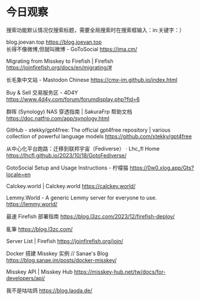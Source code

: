 # 今日观察

搜索功能默认情况仅搜索标题，需要全局搜索时在搜索框输入：in:关键字：）  

blog.joevan.top  https://blog.joevan.top  
长得不像微博,但就叫微博 - GoToSocial  https://ima.cm/  

Migrating from Misskey to Firefish | Firefish  https://joinfirefish.org/docs/en/migrating/#  

长毛象中文站 - Mastodon Chinese  https://cmx-im.github.io/index.html  

Buy & Sell 交易服务区 - 4D4Y  https://www.4d4y.com/forum/forumdisplay.php?fid=6  

群晖 (Synology) NAS 穿透指南 | SakuraFrp 帮助文档  https://doc.natfrp.com/app/synology.html  

GitHub - xtekky/gpt4free: The official gpt4free repository | various collection of powerful language models  https://github.com/xtekky/gpt4free  

从中心化平台跑路：迁移到联邦宇宙（Fediverse） · Lhc_fl Home  https://lhcfl.github.io/2023/10/18/GotoFediverse/  

GotoSocial Setup and Usage Instructions - 柠檬猫  https://0w0.xlog.app/Gts?locale=en  

Calckey.world | Calckey.world  https://calckey.world/  

Lemmy.World - A generic Lemmy server for everyone to use.  https://lemmy.world/  

最速 Firefish 部署指南  https://blog.l3zc.com/2023/12/firefish-deploy/  

亂筆  https://blog.l3zc.com/  

Server List | Firefish  https://joinfirefish.org/join/  

Docker 搭建 Misskey 实例 // Sanae's Blog  https://blog.sanae.im/posts/docker-misskey/  

Misskey API | Misskey Hub  https://misskey-hub.net/tw/docs/for-developers/api/  

我不是咕咕鸽  https://blog.laoda.de/  
